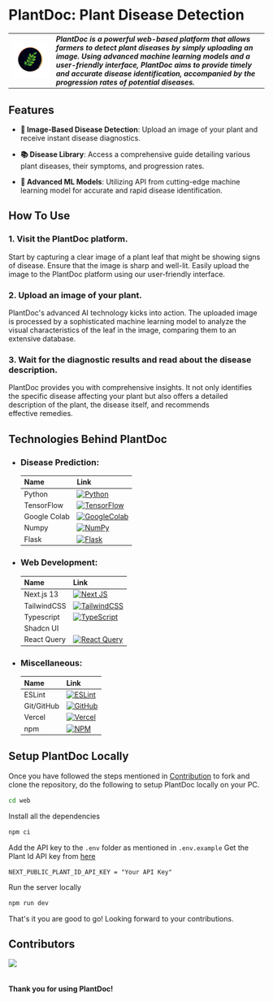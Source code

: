 # PlantDoc: Plant Disease Detection

<table>
<tr>
<td>
<img src="web/src/assets/logo.png" alt="Your Logo" width="200%" height="200%">
</td>
<td>
<b><i>PlantDoc is a powerful web-based platform that allows farmers to detect plant diseases by simply uploading an image. Using advanced machine learning models and a user-friendly interface, PlantDoc aims to provide timely and accurate disease identification, accompanied by the progression rates of potential diseases.</b>
</td>
</tr>
</table>

## Features

- **📸 Image-Based Disease Detection**:
  Upload an image of your plant and receive instant disease diagnostics.

- **📚 Disease Library**:
  Access a comprehensive guide detailing various plant diseases, their symptoms, and progression rates.

- **🤖 Advanced ML Models**:
  Utilizing API from cutting-edge machine learning model for accurate and rapid disease identification.

## How To Use

### 1. Visit the PlantDoc platform.

Start by capturing a clear image of a plant leaf that might be showing signs of disease. Ensure that the image is sharp and well-lit. Easily upload the image to the PlantDoc platform using our user-friendly interface.

### 2. Upload an image of your plant.

PlantDoc's advanced AI technology kicks into action. The uploaded image is processed by a sophisticated machine learning model to analyze the visual characteristics of the leaf in the image, comparing them to an extensive database.

### 3. Wait for the diagnostic results and read about the disease description.

PlantDoc provides you with comprehensive insights. It not only identifies the specific disease affecting your plant but also offers a detailed description of the plant, the disease itself, and recommends effective remedies.

## Technologies Behind PlantDoc

- ### Disease Prediction:

  | Name         | Link                                                                                                                                                             |
  | ------------ | ---------------------------------------------------------------------------------------------------------------------------------------------------------------- |
  | Python       | [![Python](https://img.shields.io/badge/python-3670A0?style=for-the-badge&logo=python&logoColor=ffdd54)](https://python.org)                                     |
  | TensorFlow   | [![TensorFlow](https://img.shields.io/badge/TensorFlow-%23FF6F00.svg?style=for-the-badge&logo=TensorFlow&logoColor=white)](https://www.tensorflow.org)           |
  | Google Colab | [![GoogleColab](https://img.shields.io/badge/GoogleColab-%23FF6F00.svg?style=for-the-badge&logo=GoogleColab&logoColor=white)](https://colab.research.google.com) |
  | Numpy        | [![NumPy](https://img.shields.io/badge/numpy-%23013243.svg?style=for-the-badge&logo=numpy&logoColor=white)](https://numpy.org)                                   |
  | Flask        | [![Flask](https://img.shields.io/badge/flask-%23000.svg?style=for-the-badge&logo=flask&logoColor=white)](https://flask.palletsprojects.com/en/2.3.x)             |

- ### Web Development:

  | Name        | Link                                                                                                                                                        |
  | ----------- | ----------------------------------------------------------------------------------------------------------------------------------------------------------- |
  | Next.js 13  | [![Next JS](https://img.shields.io/badge/Next-black?style=for-the-badge&logo=next.js&logoColor=white)](https://nextjs.org/docs)                             |
  | TailwindCSS | [![TailwindCSS](https://img.shields.io/badge/tailwindcss-%2338B2AC.svg?style=for-the-badge&logo=tailwind-css&logoColor=white)](https://tailwindcss.com)     |
  | Typescript  | [![TypeScript](https://img.shields.io/badge/typescript-%23007ACC.svg?style=for-the-badge&logo=typescript&logoColor=white)](https://www.typescriptlang.org)  |
  | Shadcn UI   |                                                                                                                                                             |
  | React Query | [![React Query](https://img.shields.io/badge/-React%20Query-FF4154?style=for-the-badge&logo=react%20query&logoColor=white)](https://tanstack.com/query/v3/) |

- ### Miscellaneous:
  | Name       | Link                                                                                                                               |
  | ---------- | ---------------------------------------------------------------------------------------------------------------------------------- |
  | ESLint     | [![ESLint](https://img.shields.io/badge/ESLint-4B3263?style=for-the-badge&logo=eslint&logoColor=white)](https://eslint.org)        |
  | Git/GitHub | [![GitHub](https://img.shields.io/badge/github-%23121011.svg?style=for-the-badge&logo=github&logoColor=white)](https://github.com) |
  | Vercel     | [![Vercel](https://img.shields.io/badge/vercel-%23000000.svg?style=for-the-badge&logo=vercel&logoColor=white)](https://vercel.com) |
  | npm        | [![NPM](https://img.shields.io/badge/NPM-%23CB3837.svg?style=for-the-badge&logo=npm&logoColor=white)](https://www.npmjs.com)       |

## Setup PlantDoc Locally

Once you have followed the steps mentioned in [Contribution](https://github.com/anandkm629) to fork and clone the repository, do the following to setup PlantDoc locally on your PC.

```bash
cd web
```

Install all the dependencies

```bash
npm ci
```

Add the API key to the `.env` folder as mentioned in `.env.example`
Get the Plant Id API key from [here](https://web.plant.id/plant-identification-api/)

```
NEXT_PUBLIC_PLANT_ID_API_KEY = "Your API Key"
```

Run the server locally

```bash
npm run dev
```

That's it you are good to go! Looking forward to your contributions.

## Contributors

<a href="https://github.com/anandkm629">
  <img src="https://contrib.rocks/image?repo=Deveesh-Shetty/rudraksh" />
</a>

<br />
<br />

**Thank you for using PlantDoc!**
